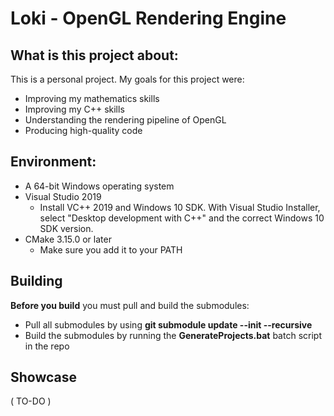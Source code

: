 # Loki - OpenGL Rendering Engine

## What is this project about:
This is a personal project. My goals for this project were:
* Improving my mathematics skills
* Improving my C++ skills
* Understanding the rendering pipeline of OpenGL
* Producing high-quality code

## Environment:
* A 64-bit Windows operating system
* Visual Studio 2019
  * Install VC++ 2019 and Windows 10 SDK. With Visual Studio Installer, select "Desktop development with C++" and the correct Windows 10 SDK version.
* CMake 3.15.0 or later
  * Make sure you add it to your PATH
  
## Building

**Before you build** you must pull and build the submodules:
* Pull all submodules by using **git submodule update --init --recursive**
* Build the submodules by running the **GenerateProjects.bat** batch script in the repo

## Showcase
( TO-DO )
